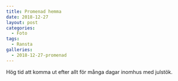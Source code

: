 ```yaml
---
title: Promenad hemma
date: 2018-12-27
layout: post
categories:
  - Foto
tags:
  - Ransta
galleries:
  - 2018-12-27-promenad
---
```


Hög tid att komma ut efter allt för många dagar inomhus med julstök.

